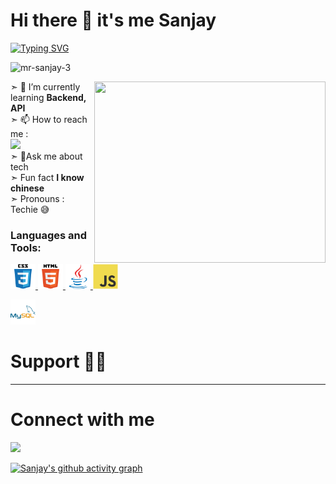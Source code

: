 # Hi there 👋 it's me Sanjay
<a href="https://git.io/typing-svg"><img src="https://readme-typing-svg.herokuapp.com?font=Fira+Code&letterSpacing=Normal+&pause=1000&color=24F700&background=D9DAD200&center=true&vCenter=true&width=435&lines=Hello+I'm+Sanjay%F0%9F%91%8B;I'm+full+stack+developer+%F0%9F%8C%90;Programmer+%F0%9F%91%A8%F0%9F%8F%BB%E2%80%8D%F0%9F%92%BB;Feature+software+engineer+%F0%9F%AA%84" alt="Typing SVG" /></a>
<p align="left"> <img src="https://komarev.com/ghpvc/?username=mr-sanjay-3&label=Profile%20views&color=0e75b6&style=flat" alt="mr-sanjay-3" /> </p>
<img align="right" width="370" height="290" src="https://i.pinimg.com/originals/47/f0/34/47f0342cec72b800463bf003eac1257e.gif">

➣ 🌱 I’m currently learning **Backend, API**<br> ➣ 📫 How to reach me :
<br /> [<img src="https://img.shields.io/badge/Twitter-1DA1F2?style=for-the-badge&logo=twitter&logoColor=white" />](https://twitter.com/SanjayPro06)<br>
➣ 💬Ask me about tech<br>
➣ Fun fact <b>I know chinese</b><br>
➣ Pronouns : Techie 😅

<h3 align="left">Languages and Tools:</h3>
<p align="left"> <a href="https://www.w3schools.com/css/" target="_blank" rel="noreferrer"> <img src="https://raw.githubusercontent.com/devicons/devicon/master/icons/css3/css3-original-wordmark.svg" alt="css3" width="40" height="40"/> </a> <a href="https://www.w3.org/html/" target="_blank" rel="noreferrer"> <img src="https://raw.githubusercontent.com/devicons/devicon/master/icons/html5/html5-original-wordmark.svg" alt="html5" width="40" height="40"/> </a> <a href="https://www.java.com" target="_blank" rel="noreferrer"> <img src="https://raw.githubusercontent.com/devicons/devicon/master/icons/java/java-original.svg" alt="java" width="40" height="40"/> </a> <a href="https://developer.mozilla.org/en-US/docs/Web/JavaScript" target="_blank" rel="noreferrer"> <img src="https://raw.githubusercontent.com/devicons/devicon/master/icons/javascript/javascript-original.svg" alt="javascript" width="40" height="40"/> </a> </p><a
href="https://www.mysql.com/" target="_blank" rel="noreferrer"> <img src="https://raw.githubusercontent.com/devicons/devicon/master/icons/mysql/mysql-original-wordmark.svg" alt="mysql" width="40" height="40"/> </a> <br>

# Support 🙏🏻 
<hr>

# Connect with me

[<img src="https://img.shields.io/badge/Gmail-D14836?style=for-the-badge&logo=gmail&logoColor=white" />](https://gmail.com/sanjayprogrammer3@mail.com)<br>
  
[![Sanjay's github activity graph](https://github-readme-activity-graph.vercel.app/graph?username=Mr-Sanjay-3&bg_color=000000&color=ffffff&line=00ff00&point=ffffff&area=true&hide_border=true)](https://github.com/ashutosh00710/github-readme-activity-graph)
